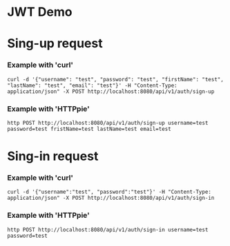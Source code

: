 JWT Demo
============
# Sing-up request
### Example with 'curl'
```
curl -d '{"username": "test", "password": "test", "firstName": "test", "lastName": "test", "email": "test"}' -H "Content-Type: application/json" -X POST http://localhost:8080/api/v1/auth/sign-up
```
### Example with 'HTTPpie'
```
http POST http://localhost:8080/api/v1/auth/sign-up username=test password=test fristName=test lastName=test email=test
```
# Sing-in request
### Example with 'curl'
```
curl -d '{"username":"test", "password":"test"}' -H "Content-Type: application/json" -X POST http://localhost:8080/api/v1/auth/sign-in
```
### Example with 'HTTPpie'
```
http POST http://localhost:8080/api/v1/auth/sign-in username=test password=test
```